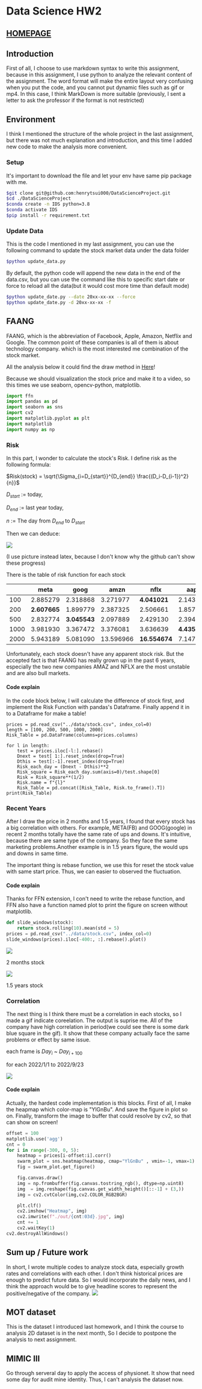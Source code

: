 Data Science HW2
===

## [HOMEPAGE](../README.md)
## Introduction
First of all, I choose to use markdown syntax to write this assignment, because in this assignment, I use python to analyze the relevant content of the assignment. The word format will make the entire layout very confusing when you put the code, and you cannot put dynamic files such as gif or mp4. In this case, I think MarkDown is more suitable (previously, I sent a letter to ask the professor if the format is not restricted)

## Environment
I think I mentioned the structure of the whole project in the last assignment, but there was not much explanation and introduction, and this time I added new code to make the analysis more convenient.

### Setup

It's important to download the file and let your env have same pip package with me.
```bash
$git clone git@github.com:henrytsui000/DataScienceProject.git
$cd ./DataScienceProject
$conda create -n IDS python=3.8
$conda activate IDS
$pip install -r requirement.txt
```

### Update Data
This is the code I mentioned in my last assignment, you can use the following command to update the stock market data under the data folder
```bash
$python update_data.py
````
By default, the python code will append the new data in the end of the data.csv, but you can use the command like this to specific start date or force to reload all the data(but it would cost more time than default mode)

```bash
$python update_date.py --date 20xx-xx-xx --force
$python update_date.py -d 20xx-xx-xx -f
```

## FAANG
FAANG, which is the abbreviation of Facebook, Apple, Amazon, Netflix and Google. The common point of these companies is all of them is about technology company. which is the most interested me combination of the stock market.

All the analysis below it could find the draw method in [Here](../visulize/)!

Because we should visualization the stock price and make it to a video, so this times we use seaborn, opencv-python, matplotlib.
```python
import ffn
import pandas as pd
import seaborn as sns
import cv2
import matplotlib.pyplot as plt
import matplotlib
import numpy as np
```


### Risk
In this part, I wonder to calculate the stock's Risk. I define risk as the following formula: 

$Risk(stock) = \sqrt{\Sigma_{i=D_{start}}^{D_{end}} \frac{(D_i-D_{i-1})^2}{n}}$

$D_{start}$ := today, 

$D_{end}$ := last year today, 

$n$ := The day from $D_{end}$ to $D_{start}$

Then we can deduce:

![](https://i.imgur.com/uEcNKSu.png)

(I use picture instead latex, because I don't know why the github can't show these progress)

There is the table of risk function for each stock

||meta  |goog   |    amzn   |    nflx   | aapl|
|-|-|-|-|-|-|
|100 |2.885279|2.318868| 3.271977|**4.041021**|2.143688|
200 |**2.607665**|1.899779| 2.387325| 2.506661|1.857939|
500| 2.832774|**3.045543**| 2.097889| 2.429130|2.394672|
1000|3.981930|3.367472| 3.376081| 3.636639|**4.435451**|
2000|5.943189|5.081090|13.596966|**16.554674**|7.147849|

Unfortunately, each stock doesn't have any apparent stock risk. But the accepted fact is that FAANG has really grown up in the past 6 years, especially the two new companies AMAZ and NFLX are the most unstable and are also bull markets.

#### Code explain
In the code block below, I will calculate the difference of stock first, and implement the Risk Function with pandas's Dataframe. Finally append it in to a Dataframe for make a table!
```python3
prices = pd.read_csv("../data/stock.csv", index_col=0)
length = [100, 200, 500, 1000, 2000]
Risk_Table = pd.DataFrame(columns=prices.columns)

for l in length:
    test = prices.iloc[-l:].rebase()
    Dnext = test[ 1:].reset_index(drop=True)
    Dthis = test[:-1].reset_index(drop=True)
    Risk_each_day = (Dnext - Dthis)**2
    Risk_square = Risk_each_day.sum(axis=0)/test.shape[0]
    Risk = Risk_square**(1/2)
    Risk.name = f"{l}"
    Risk_Table = pd.concat([Risk_Table, Risk.to_frame().T])
print(Risk_Table)
```

### Recent Years

After I draw the price in 2 months and 1.5 years, I found that every stock has a big correlation with others.
For example, META(FB) and GOOG(google) in recent 2 months totally have the same rate of ups and downs. It's intuitive, because there are same type of the company. So they face the same marketing problems.Another example is in 1.5 years figure, the would ups and downs in same time.

The important thing is rebase function, we use this for reset the stock value with same start price. Thus, we can easier to observed the fluctuation.

#### Code explain
Thanks for FFN extension, I con't need to write the rebase function, and FFN also have a function named plot to print the figure on screen without matplotlib.

```python
def slide_windows(stock):
    return stock.rolling(10).mean(std = 5)
prices = pd.read_csv("../data/stock.csv", index_col=0)
slide_windows(prices).iloc[-400:, :].rebase().plot()
```

![](../src/Recent2MonthPrice.png)

2 months stock

![](../src/Recent1YearPrice.png)

1.5 years stock

### Correlation
The next thing is I think there must be a correlation in each stocks, so I made a gif indicate coreelation. The output is suprise me. All of the company have high correlation in period(we could see there is some dark blue square in the gif).
It show that these company actually face the same problems or effect by same issue.

each frame is $Day_i$ ~ $Day_{i+100}$ 

for each 2022/1/1 to 2022/9/23

![](https://i.imgur.com/wjYecB1.gif)

#### Code explain

Actually, the hardest code implementation is this blocks. First of all, I make the heapmap which color-map is "YlGnBu". And save the figure in plot so on. Finally, transform the image to buffer that could resolve by cv2, so that can show on screen!

```python
offset = 100
matplotlib.use('agg') 
cnt = 0
for i in range(-300, 0, 5):
    heatmap = prices[i-offset:i].corr()
    swarm_plot = sns.heatmap(heatmap, cmap="YlGnBu" , vmin=-1, vmax=1)
    fig = swarm_plot.get_figure()

    fig.canvas.draw()
    img = np.frombuffer(fig.canvas.tostring_rgb(), dtype=np.uint8)
    img  = img.reshape(fig.canvas.get_width_height()[::-1] + (3,))
    img = cv2.cvtColor(img,cv2.COLOR_RGB2BGR)

    plt.clf()
    cv2.imshow("Heatmap", img)
    cv2.imwrite(f"./out/{cnt:03d}.jpg", img)
    cnt += 1
    cv2.waitKey(1)
cv2.destroyAllWindows()
```

## Sum up / Future work
In short, I wrote multiple codes to analyze stock data, especially growth rates and correlations with each other. I don't think historical prices are enough to predict future data. So I would incorporate the daily news, and I think the approach would be to give headline scores to represent the positive/negative of the company.
![](../src/roberta.png)


## MOT dataset
This is the dataset I introduced last homework, and I think the course to analysis 2D dataset is in the next month, So I decide to postpone the analysis to next assignment. 
## MIMIC III
Go through serveral day to apply the access of physionet. It show that need some day for audit mine identity. Thus, I can't analysis the dataset now.
